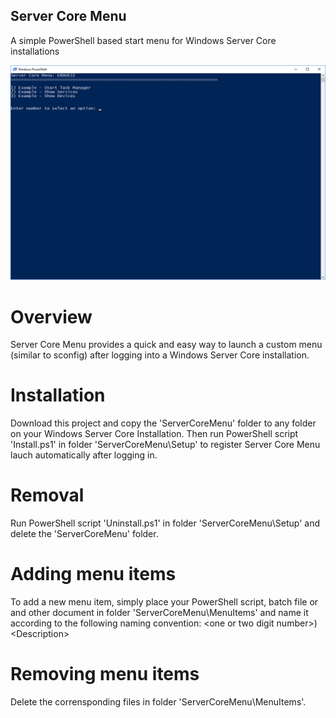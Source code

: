 ## Server Core Menu
A simple PowerShell based start menu for Windows Server Core installations

![Screenshot](./Screenshot.png?raw=true "Screenshot") 

# Overview
Server Core Menu provides a quick and easy way to launch a custom menu (similar to sconfig) after logging into a Windows Server Core installation.

# Installation
Download this project and copy the 'ServerCoreMenu' folder to any folder on your Windows Server Core Installation. Then run PowerShell script 'Install.ps1' in folder 'ServerCoreMenu\Setup' to register Server Core Menu lauch automatically after logging in.

# Removal
Run PowerShell script 'Uninstall.ps1' in folder 'ServerCoreMenu\Setup' and delete the 'ServerCoreMenu' folder.

# Adding menu items
To add a new menu item, simply place your PowerShell script, batch file or and other document in folder 'ServerCoreMenu\MenuItems' and name it according to the following naming convention:
\<one or two digit number\>) \<Description\>

# Removing menu items
Delete the corrensponding files in folder 'ServerCoreMenu\MenuItems'.
